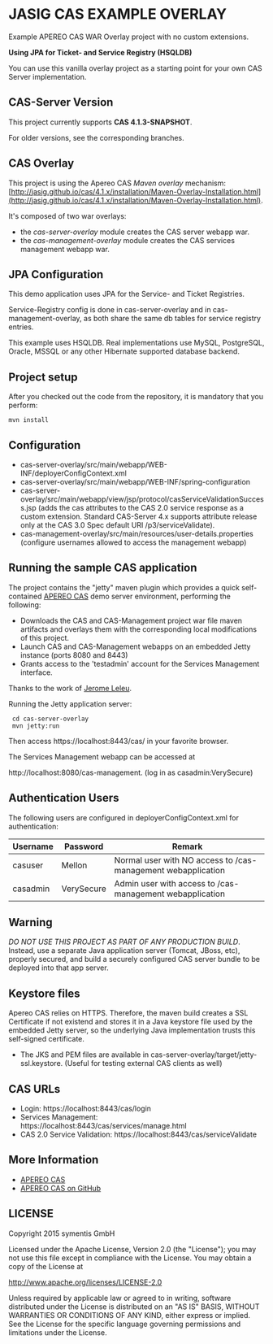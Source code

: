 JASIG CAS EXAMPLE OVERLAY
=========================

Example APEREO CAS WAR Overlay project with no custom extensions.

**Using JPA for Ticket- and Service Registry (HSQLDB)**

You can use this vanilla overlay project as a starting point for your own CAS Server implementation.

CAS-Server Version
------------------
This project currently supports **CAS 4.1.3-SNAPSHOT**.

For older versions, see the corresponding branches.

CAS Overlay
-----------
This project is using the Apereo CAS *Maven overlay* mechanism: [http://jasig.github.io/cas/4.1.x/installation/Maven-Overlay-Installation.html](http://jasig.github.io/cas/4.1.x/installation/Maven-Overlay-Installation.html).  

It's composed of two war overlays:

- the *cas-server-overlay* module creates the CAS server webapp war.
- the *cas-management-overlay* module creates the CAS services management webapp war.

JPA Configuration
-----------------
This demo application uses JPA for the Service- and Ticket Registries.

Service-Registry config is done in cas-server-overlay and in cas-management-overlay, as both share the same db tables for service registry entries.

This example uses HSQLDB. Real implementations use MySQL, PostgreSQL, Oracle, MSSQL or any other Hibernate supported database backend.

Project setup
-------------
After you checked out the code from the repository, it is mandatory that you perform:

```
mvn install
```

Configuration
-------------
 * cas-server-overlay/src/main/webapp/WEB-INF/deployerConfigContext.xml
 * cas-server-overlay/src/main/webapp/WEB-INF/spring-configuration
 * cas-server-overlay/src/main/webapp/view/jsp/protocol/casServiceValidationSuccess.jsp (adds the cas attributes to the CAS 2.0 service response as a custom extension. Standard CAS-Server 4.x supports attribute release only at the CAS 3.0 Spec default URI /p3/serviceValidate).
 * cas-management-overlay/src/main/resources/user-details.properties (configure usernames allowed to access the management webapp)


Running the sample CAS application
----------------------------------
The project contains the "jetty" maven plugin which provides a quick self-contained
[APEREO CAS](https://www.apereo.org/projects/cas) demo server environment, performing the following:
 * Downloads the CAS and CAS-Management project war file maven artifacts and overlays them with the corresponding local modifications of this project.
 * Launch CAS and CAS-Management webapps on an embedded Jetty instance (ports 8080 and 8443)
 * Grants access to the 'testadmin' account for the Services Management interface.

Thanks to the work of [Jerome Leleu](https://github.com/leleuj/cas-overlay-demo). 

Running the Jetty application server:

```
 cd cas-server-overlay
 mvn jetty:run
```

Then access https://localhost:8443/cas/ in your favorite browser.

The Services Management webapp can be accessed at

 http://localhost:8080/cas-management. (log in as casadmin:VerySecure)

Authentication Users
--------------------
The following users are configured in deployerConfigContext.xml for authentication:

Username | Password    | Remark
-------- | --------    | ------
casuser  | Mellon      | Normal user with NO access to /cas-management webapplication
casadmin | VerySecure  | Admin user with access to /cas-management webapplication


Warning
-------
*DO NOT USE THIS PROJECT AS PART OF ANY PRODUCTION BUILD*.
Instead, use a separate Java application server (Tomcat, JBoss, etc), properly secured,
and build a securely configured CAS server bundle to be deployed into that app server.

Keystore files
--------------
Apereo CAS relies on HTTPS. Therefore, the maven build creates a SSL Certificate if not existend and
stores it in a Java keystore file used by the embedded Jetty server, so the underlying Java implementation trusts this
self-signed certificate.

 * The JKS and PEM files are available in cas-server-overlay/target/jetty-ssl.keystore. (Useful for testing external CAS clients as well)

CAS URLs
--------
* Login: https://localhost:8443/cas/login
* Services Management: https://localhost:8443/cas/services/manage.html
* CAS 2.0 Service Validation: https://localhost:8443/cas/serviceValidate

More Information
----------------
 * [APEREO CAS](https://www.apereo.org/projects/cas)
 * [APEREO CAS on GitHub](https://github.com/jasig/cas)


LICENSE
-------
Copyright 2015 symentis GmbH

Licensed under the Apache License, Version 2.0 (the "License");
you may not use this file except in compliance with the License.
You may obtain a copy of the License at

http://www.apache.org/licenses/LICENSE-2.0

Unless required by applicable law or agreed to in writing, software
distributed under the License is distributed on an "AS IS" BASIS,
WITHOUT WARRANTIES OR CONDITIONS OF ANY KIND, either express or implied.
See the License for the specific language governing permissions and
limitations under the License.



